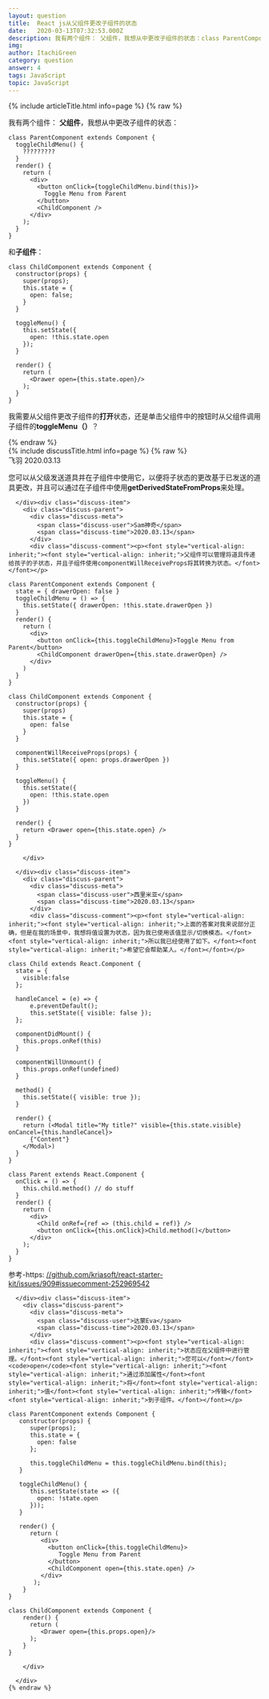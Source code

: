 ```yaml
---
layout: question
title:  React js从父组件更改子组件的状态
date:   2020-03-13T07:32:53.000Z
description: 我有两个组件： 父组件，我想从中更改子组件的状态：class ParentComponent extends Component {  toggl...
img: 
author: ItachiGreen
category: question
answer: 4
tags: JavaScript
topic: JavaScript
---
```

<div class="article-root">
  <div class="article">
    {% include articleTitle.html info=page %}
    {% raw %}
    <div class="article-content"><p><font style="vertical-align: inherit;"><font style="vertical-align: inherit;">我有两个组件：
 </font></font><strong><font style="vertical-align: inherit;"><font style="vertical-align: inherit;">父组件</font></font></strong><font style="vertical-align: inherit;"><font style="vertical-align: inherit;">，我想从中更改子组件的状态：</font></font></p>

<pre><code>class ParentComponent extends Component {<font></font>
  toggleChildMenu() {<font></font>
    ?????????<font></font>
  }<font></font>
  render() {<font></font>
    return (<font></font>
      &lt;div&gt;<font></font>
        &lt;button onClick={toggleChildMenu.bind(this)}&gt;<font></font>
          Toggle Menu from Parent<font></font>
        &lt;/button&gt;<font></font>
        &lt;ChildComponent /&gt;<font></font>
      &lt;/div&gt;<font></font>
    );<font></font>
  }<font></font>
}<font></font>
</code></pre>

<p><font style="vertical-align: inherit;"><font style="vertical-align: inherit;">和</font></font><strong><font style="vertical-align: inherit;"><font style="vertical-align: inherit;">子组件</font></font></strong><font style="vertical-align: inherit;"><font style="vertical-align: inherit;">：</font></font></p>

<pre><code>class ChildComponent extends Component {<font></font>
  constructor(props) {<font></font>
    super(props);<font></font>
    this.state = {<font></font>
      open: false;<font></font>
    }<font></font>
  }<font></font>
<font></font>
  toggleMenu() {<font></font>
    this.setState({<font></font>
      open: !this.state.open<font></font>
    });<font></font>
  }<font></font>
<font></font>
  render() {<font></font>
    return (<font></font>
      &lt;Drawer open={this.state.open}/&gt;<font></font>
    );<font></font>
  }<font></font>
}<font></font>
</code></pre>

<p><font style="vertical-align: inherit;"><font style="vertical-align: inherit;">我需要</font><font style="vertical-align: inherit;">从父组件</font><font style="vertical-align: inherit;">更改子组件的</font></font><strong><font style="vertical-align: inherit;"><font style="vertical-align: inherit;">打开</font></font></strong><font style="vertical-align: inherit;"><font style="vertical-align: inherit;">状态，还是</font><font style="vertical-align: inherit;">单击父组件中的按钮时从父组件</font><font style="vertical-align: inherit;">调用子组件的</font></font><strong><font style="vertical-align: inherit;"><font style="vertical-align: inherit;">toggleMenu（）</font></font></strong><font style="vertical-align: inherit;"><font style="vertical-align: inherit;">？</font></font></p></div>
    {% endraw %}
  </div>

  <div class="discuss-wrapper">
    {% include discussTitle.html info=page %}
    {% raw %}
    <div class="discuss-item">
        <div class="discuss-parent">
          <div class="discuss-meta">
            <span class="discuss-user">飞羽</span>
            <span class="discuss-time">2020.03.13</span>
          </div>
          <div class="discuss-comment"><p><font style="vertical-align: inherit;"><font style="vertical-align: inherit;">您可以从父级发送道具并在子组件中使用它，以便将子状态的更改基于已发送的道具更改，并且可以通过</font><font style="vertical-align: inherit;">在子组件中</font><font style="vertical-align: inherit;">使用</font></font><strong><font style="vertical-align: inherit;"><font style="vertical-align: inherit;">getDerivedStateFromProps</font></font></strong><font style="vertical-align: inherit;"><font style="vertical-align: inherit;">来处理</font><font style="vertical-align: inherit;">。</font></font></p></div>
        </div>
        
      </div><div class="discuss-item">
        <div class="discuss-parent">
          <div class="discuss-meta">
            <span class="discuss-user">Sam神奇</span>
            <span class="discuss-time">2020.03.13</span>
          </div>
          <div class="discuss-comment"><p><font style="vertical-align: inherit;"><font style="vertical-align: inherit;">父组件可以管理将道具传递给孩子的子状态，并且子组件使用componentWillReceiveProps将其转换为状态。</font></font></p>

<pre><code>class ParentComponent extends Component {<font></font>
  state = { drawerOpen: false }<font></font>
  toggleChildMenu = () =&gt; {<font></font>
    this.setState({ drawerOpen: !this.state.drawerOpen })<font></font>
  }<font></font>
  render() {<font></font>
    return (<font></font>
      &lt;div&gt;<font></font>
        &lt;button onClick={this.toggleChildMenu}&gt;Toggle Menu from Parent&lt;/button&gt;<font></font>
        &lt;ChildComponent drawerOpen={this.state.drawerOpen} /&gt;<font></font>
      &lt;/div&gt;<font></font>
    )<font></font>
  }<font></font>
}<font></font>
<font></font>
class ChildComponent extends Component {<font></font>
  constructor(props) {<font></font>
    super(props)<font></font>
    this.state = {<font></font>
      open: false<font></font>
    }<font></font>
  }<font></font>
<font></font>
  componentWillReceiveProps(props) {<font></font>
    this.setState({ open: props.drawerOpen })<font></font>
  }<font></font>
<font></font>
  toggleMenu() {<font></font>
    this.setState({<font></font>
      open: !this.state.open<font></font>
    })<font></font>
  }<font></font>
<font></font>
  render() {<font></font>
    return &lt;Drawer open={this.state.open} /&gt;<font></font>
  }<font></font>
}<font></font>
</code></pre></div>
        </div>
        
      </div><div class="discuss-item">
        <div class="discuss-parent">
          <div class="discuss-meta">
            <span class="discuss-user">西里米亚</span>
            <span class="discuss-time">2020.03.13</span>
          </div>
          <div class="discuss-comment"><p><font style="vertical-align: inherit;"><font style="vertical-align: inherit;">上面的答案对我来说部分正确，但是在我的场景中，我想将值设置为状态，因为我已使用该值显示/切换模态。</font><font style="vertical-align: inherit;">所以我已经使用了如下。</font><font style="vertical-align: inherit;">希望它会帮助某人。</font></font></p>

<pre><code>class Child extends React.Component {<font></font>
  state = {<font></font>
    visible:false<font></font>
  };<font></font>
<font></font>
  handleCancel = (e) =&gt; {<font></font>
      e.preventDefault();<font></font>
      this.setState({ visible: false });<font></font>
  };<font></font>
<font></font>
  componentDidMount() {<font></font>
    this.props.onRef(this)<font></font>
  }<font></font>
<font></font>
  componentWillUnmount() {<font></font>
    this.props.onRef(undefined)<font></font>
  }<font></font>
<font></font>
  method() {<font></font>
    this.setState({ visible: true });<font></font>
  }<font></font>
<font></font>
  render() {<font></font>
    return (&lt;Modal title="My title?" visible={this.state.visible} onCancel={this.handleCancel}&gt;<font></font>
      {"Content"}<font></font>
    &lt;/Modal&gt;)<font></font>
  }<font></font>
}<font></font>
<font></font>
class Parent extends React.Component {<font></font>
  onClick = () =&gt; {<font></font>
    this.child.method() // do stuff<font></font>
  }<font></font>
  render() {<font></font>
    return (<font></font>
      &lt;div&gt;<font></font>
        &lt;Child onRef={ref =&gt; (this.child = ref)} /&gt;<font></font>
        &lt;button onClick={this.onClick}&gt;Child.method()&lt;/button&gt;<font></font>
      &lt;/div&gt;<font></font>
    );<font></font>
  }<font></font>
}<font></font>
</code></pre>

<p><font style="vertical-align: inherit;"><font style="vertical-align: inherit;">参考-https: </font></font><a href="https://github.com/kriasoft/react-starter-kit/issues/909#issuecomment-252969542" rel="noreferrer"><font style="vertical-align: inherit;"><font style="vertical-align: inherit;">//github.com/kriasoft/react-starter-kit/issues/909#issuecomment-252969542</font></font></a></p></div>
        </div>
        
      </div><div class="discuss-item">
        <div class="discuss-parent">
          <div class="discuss-meta">
            <span class="discuss-user">达蒙Eva</span>
            <span class="discuss-time">2020.03.13</span>
          </div>
          <div class="discuss-comment"><p><font style="vertical-align: inherit;"><font style="vertical-align: inherit;">状态应在父组件中进行管理。</font><font style="vertical-align: inherit;">您可以</font></font><code>open</code><font style="vertical-align: inherit;"><font style="vertical-align: inherit;">通过添加属性</font><font style="vertical-align: inherit;">将</font><font style="vertical-align: inherit;">值</font><font style="vertical-align: inherit;">传输</font><font style="vertical-align: inherit;">到子组件。</font></font></p>

<pre><code>class ParentComponent extends Component {<font></font>
   constructor(props) {<font></font>
      super(props);<font></font>
      this.state = {<font></font>
        open: false<font></font>
      };<font></font>
<font></font>
      this.toggleChildMenu = this.toggleChildMenu.bind(this);<font></font>
   }<font></font>
<font></font>
   toggleChildMenu() {<font></font>
      this.setState(state =&gt; ({<font></font>
        open: !state.open<font></font>
      }));<font></font>
   }<font></font>
<font></font>
   render() {<font></font>
      return (<font></font>
         &lt;div&gt;<font></font>
           &lt;button onClick={this.toggleChildMenu}&gt;<font></font>
              Toggle Menu from Parent<font></font>
           &lt;/button&gt;<font></font>
           &lt;ChildComponent open={this.state.open} /&gt;<font></font>
         &lt;/div&gt;<font></font>
       );<font></font>
    }<font></font>
}<font></font>
<font></font>
class ChildComponent extends Component {<font></font>
    render() {<font></font>
      return (<font></font>
         &lt;Drawer open={this.props.open}/&gt;<font></font>
      );<font></font>
    }<font></font>
}<font></font>
</code></pre></div>
        </div>
        
      </div>
    {% endraw %}
  </div>
<div>
